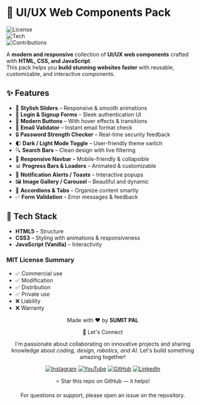 # 🌟 UI/UX Web Components Pack  

![License](https://img.shields.io/badge/License-MIT-green)  
![Tech](https://img.shields.io/badge/Tech-HTML--CSS--JS-blue)  
![Contributions](https://img.shields.io/badge/Contributions-Welcome-orange)  

A **modern and responsive** collection of **UI/UX web components** crafted with **HTML, CSS, and JavaScript**.  
This pack helps you **build stunning websites faster** with reusable, customizable, and interactive components.  



## ✨ Features  

- 🎨 **Stylish Sliders** – Responsive & smooth animations  
- 🔑 **Login & Signup Forms** – Sleek authentication UI  
- 🔘 **Modern Buttons** – With hover effects & transitions  
- 📧 **Email Validator** – Instant email format check  
- 🔒 **Password Strength Checker** – Real-time security feedback  
- 🌓 **Dark / Light Mode Toggle** – User-friendly theme switch  
- 🔍 **Search Bars** – Clean design with live filtering  
- 📱 **Responsive Navbar** – Mobile-friendly & collapsible  
- 📊 **Progress Bars & Loaders** – Animated & customizable  
- 🔔 **Notification Alerts / Toasts** – Interactive popups  
- 🖼️ **Image Gallery / Carousel** – Beautiful and dynamic  
- 📂 **Accordions & Tabs** – Organize content smartly  
- ✅ **Form Validation** – Error messages & feedback  



## 🚀 Tech Stack  

- **HTML5** – Structure  
- **CSS3** – Styling with animations & responsiveness  
- **JavaScript (Vanilla)** – Interactivity  


### MIT License Summary
- ✅ Commercial use
- ✅ Modification
- ✅ Distribution
- ✅ Private use
- ❌ Liability
- ❌ Warranty


<div align="center">
<p>Made with ❤️ by <strong>SUMIT PAL</strong></p>

🌟 Let's Connect

I'm passionate about collaborating on innovative projects and sharing knowledge about *coding, design, robotics, and AI*. Let's build something amazing together!  

[![Instagram](https://img.icons8.com/fluency/48/instagram-new.png)](https://www.instagram.com/sumittech_360)  [![YouTube](https://img.icons8.com/fluency/48/youtube-play.png)](https://youtube.com/channel/UCiPxbNaC7dloVut6Jc5xHIQ)  [![GitHub](https://img.icons8.com/fluency/48/github.png)](https://github.com/InnovativeSumit)  [![LinkedIn](https://img.icons8.com/fluency/48/linkedin.png)](https://www.linkedin.com/in/sumit-pal-40511a339) 

⭐ Star this repo on GitHub — it helps!

<p>For questions or support, please open an issue on the repository.</p>
</div>

